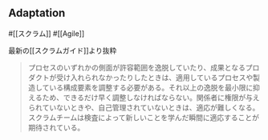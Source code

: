 ## Adaptation

#[[スクラム]] #[[Agile]]

最新の[[スクラムガイド]]より抜粋

> プロセスのいずれかの側⾯が許容範囲を逸脱していたり、成果となるプロダクトが受け⼊れられなかったりしたときは、適⽤しているプロセスや製造している構成要素を調整する必要がある。それ以上の逸脱を最⼩限に抑えるため、できるだけ早く調整しなければならない。関係者に権限が与えられていないときや、⾃⼰管理されていないときは、適応が難しくなる。スクラムチームは検査によって新しいことを学んだ瞬間に適応することが期待されている。